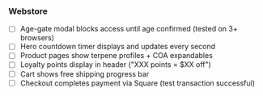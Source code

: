 ### **Webstore**

- [ ] Age-gate modal blocks access until age confirmed (tested on 3+ browsers)
- [ ] Hero countdown timer displays and updates every second
- [ ] Product pages show terpene profiles + COA expandables
- [ ] Loyalty points display in header ("XXX points = $XX off")
- [ ] Cart shows free shipping progress bar
- [ ] Checkout completes payment via Square (test transaction successful)
